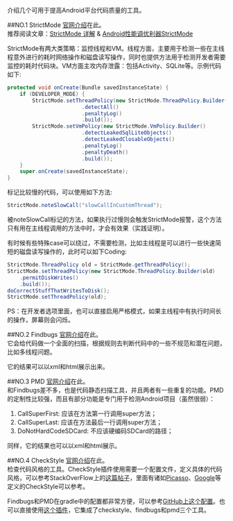 介绍几个可用于提高Android平台代码质量的工具。

##NO.1 StrictMode
[官网介绍](http://developer.android.com/intl/zh-cn/reference/android/os/StrictMode.html)在此。  
推荐阅读文章：[StrictMode 详解](http://android-performance.com/android/2014/04/24/android-strict-mode.html) & [Android性能调优利器StrictMode](http://droidyue.com/blog/2015/09/26/android-tuning-tool-strictmode/)
 
StrictMode有两大类策略：监控线程和VM。线程方面，主要用于检测一些在主线程意外进行的耗时网络操作和磁盘读写操作，同时也提供方法用于检测开发者需要监控的耗时代码块。VM方面主攻内存泄露：包括Activity、SQLite等。示例代码如下:

```java
protected void onCreate(Bundle savedInstanceState) {
	if (DEVELOPER_MODE) {
		StrictMode.setThreadPolicy(new StrictMode.ThreadPolicy.Builder()
                        .detectAll()
                        .penaltyLog()
                        .build());
		StrictMode.setVmPolicy(new StrictMode.VmPolicy.Builder()
                        .detectLeakedSqlLiteObjects()
                        .detectLeakedClosableObjects()
                        .penaltyLog()
                        .penaltyDeath()
                        .build());
	}
	super.onCreate(savedInstanceState);
}
```
标记比较慢的代码，可以使用如下方法:

```java
StrictMode.noteSlowCall("slowCallInCustomThread");
```
被noteSlowCall标记的方法，如果执行过慢则会触发StrictMode报警，这个方法只有用在主线程调用的方法中时，才会有效果（实践证明）。

有时候有些特殊case可以绕过，不需要检测，比如主线程是可以进行一些快速简短的磁盘读写操作的，此时可以如下Coding:

```java
StrictMode.ThreadPolicy old = StrictMode.getThreadPolicy();
StrictMode.setThreadPolicy(new StrictMode.ThreadPolicy.Builder(old)
    .permitDiskWrites()
    .build());
doCorrectStuffThatWritesToDisk();
StrictMode.setThreadPolicy(old);
```

PS：在开发者选项里面，也可以直接启用严格模式，如果主线程中有执行时间长的操作，屏幕则会闪烁。

##NO.2 Findbugs
[官网介绍](http://findbugs.sourceforge.net/users.html)在此。  
它会给代码做一个全面的扫描，根据规则去判断代码中的一些不规范和潜在问题，比如多线程问题。

它的结果可以以xml和html展示出来。

##NO.3 PMD
[官网介绍](http://pmd.sourceforge.net/pmd-5.1.1/)在此。  
和Findbugs差不多，也是代码静态扫描工具，并且两者有一些重复的功能。PMD的定制性比较强，而且有部分功能是专门用于检测Android项目（虽然很弱）：

1. CallSuperFirst: 应该在方法第一行调用super方法；
2. CallSuperLast: 应该在方法最后一行调用super方法；
3. DoNotHardCodeSDCard: 不应该硬编码SDCard的路径；

同样，它的结果也可以以xml和html展示。

##NO.4 CheckStyle
[官网介绍](http://checkstyle.sourceforge.net/)在此。  
检查代码风格的工具。CheckStyle插件使用需要一个配置文件，定义具体的代码风格，可以参考StackOverFlow上的[这篇帖子](http://stackoverflow.com/questions/9339804/where-can-i-find-checkstyle-config-for-android-coding-style)，里面有诸如[Picasso](https://github.com/square/picasso/blob/master/checkstyle.xml)、[Google](http://checkstyle.sourceforge.net/google_style.html)等定义的CheckStyle可以参考。

Findbugs和PMD在gradle中的配置都非常方便，可以参考[GitHub上这个配置](https://gist.github.com/rciovati/8461832)。也可以直接使用[这个插件](https://github.com/noveogroup/android-check)，它集成了checkstyle、findbugs和pmd三个工具。